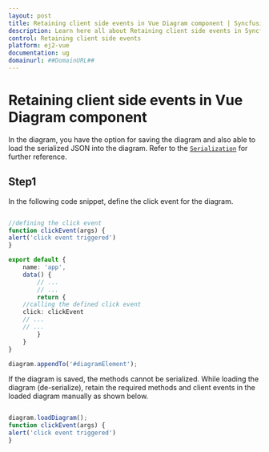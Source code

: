 ```yaml
---
layout: post
title: Retaining client side events in Vue Diagram component | Syncfusion
description: Learn here all about Retaining client side events in Syncfusion Vue Diagram component of Syncfusion Essential JS 2 and more.
control: Retaining client side events 
platform: ej2-vue
documentation: ug
domainurl: ##DomainURL##
---
```


# Retaining client side events in Vue Diagram component

In the diagram, you have the option for saving the diagram and also able to load the serialized JSON into the diagram. Refer to the [`Serialization`](../serialization) for further reference.

## Step1

In the following code snippet, define the click event for the diagram.

```ts

//defining the click event
function clickEvent(args) {
alert('click event triggered')
}

export default {
    name: 'app',
    data() {
        // ...
        // ...
        return {
    //calling the defined click event
    click: clickEvent
    // ...
    // ...
        }
    }
}

diagram.appendTo('#diagramElement');

```

If the diagram is saved, the methods cannot be serialized. While loading the diagram (de-serialize), retain the required methods and client events in the loaded diagram manually as shown below.

```ts

diagram.loadDiagram();
function clickEvent(args) {
alert('click event triggered')
}

```